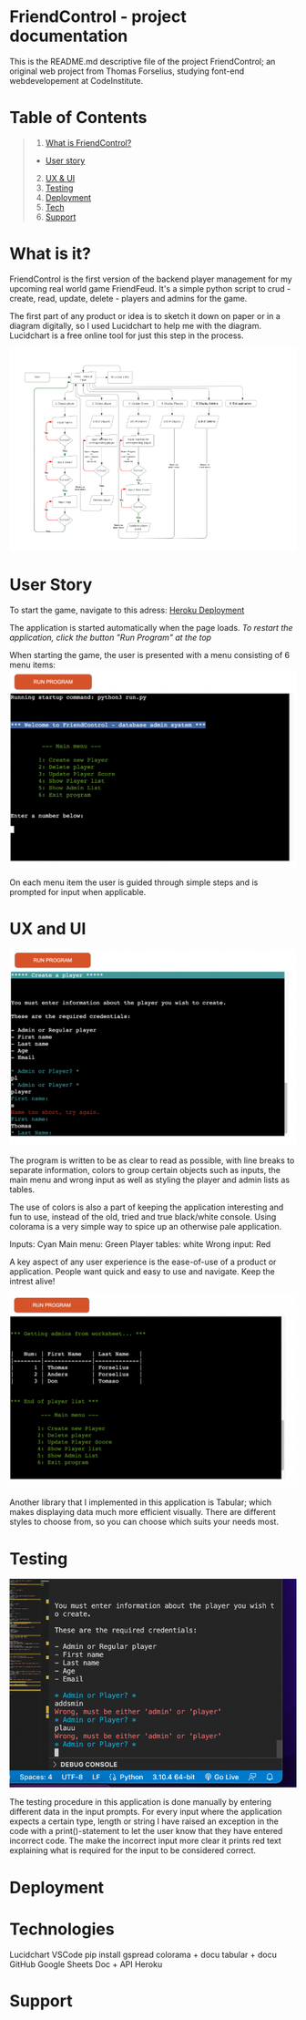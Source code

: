 

# FriendControl - project documentation

This is the README.md descriptive file of the project FriendControl;
an original web project from Thomas Forselius, studying font-end webdevelopement at CodeInstitute. 

# Table of Contents

> 1. [What is FriendControl?](#what-is-it)
 >- [User story](#user-story) 
> 2. [UX & UI](#ux)
> 3. [Testing](#testing)
> 4. [Deployment](#deployment)
> 5. [Tech](#technologies)
> 6. [Support](#support)

# What is it?

FriendControl is the first version of the backend player management for my upcoming real world game FriendFeud.
It's a simple python script to crud - create, read, update, delete - players and admins for the game. 

The first part of any product or idea is to sketch it down on paper or in a diagram digitally, so I used Lucidchart to help me with the diagram. 
Lucidchart is a free online tool for just this step in the process.

![Diagram](img/diagram.png)

# User Story

To start the game, navigate to this adress: [Heroku Deployment](https://friendfeud-backend.herokuapp.com/)

The application is started automatically when the page loads. 
*To restart the application, click the button "Run Program" at the top*

When starting the game, the user is presented with a menu consisting of 6 menu items:
![Layout](img/start.png)

On each menu item the user is guided through simple steps and is prompted for input when applicable. 

# UX and UI

![Styles](img/styles.png)

The program is written to be as clear to read as possible, with line breaks to separate information, colors to group certain objects such as inputs, the main menu and wrong input as well as styling the player and admin lists as tables.

The use of colors is also a part of keeping the application interesting and fun to use, instead of the old, tried and true black/white console. 
Using colorama is a very simple way to spice up an otherwise pale application.

Inputs: Cyan
Main menu: Green
Player tables: white
Wrong input: Red

A key aspect of any user experience is the ease-of-use of a product or application. 
People want quick and easy to use and navigate. Keep the intrest alive!

![Tabular](img/tabular.png)

Another library that I implemented in this application is Tabular; 
which makes displaying data much more efficient visually. 
There are different styles to choose from, so you can choose which suits your needs most. 


# Testing

![Testing](img/test.png)

The testing procedure in this application is done manually by entering different data in the input prompts.
For every input where the application expects a certain type, length or string I have raised an exception in the code with a print()-statement to let the user know that they have entered incorrect code. 
The make the incorrect input more clear it prints red text explaining what is required for the input to be considered correct.

# Deployment

# Technologies

Lucidchart
VSCode
    pip install
    gspread
    colorama + docu
    tabular + docu
GitHub
Google Sheets Doc + API
Heroku

# Support